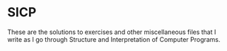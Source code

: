 SICP
=======

These are the solutions to exercises and other miscellaneous files that I
write as I go through Structure and Interpretation of Computer Programs.
